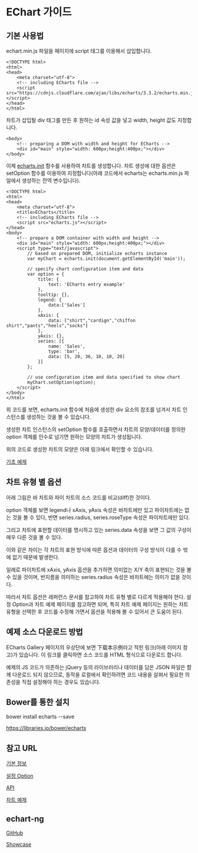 # EChart 가이드

## 기본 사용법

echart.min.js 파일을 페이지에 script 태그를 이용해서 삽입합니다.

```
<!DOCTYPE html>
<html>
<head>
    <meta charset="utf-8">
    <!-- including ECharts file -->
    <script src="https://cdnjs.cloudflare.com/ajax/libs/echarts/3.3.2/echarts.min.js"></script>
</head>
</html>
```

차트가 삽입될 div 태그를 만든 후 원하는 id 속성 값을 넣고 width, height 값도 지정합니다.

```
<body>
    <!-- preparing a DOM with width and height for ECharts -->
    <div id="main" style="width: 600px;height:400px;"></div>
</body>
```

이제 [echarts.init](https://ecomfe.github.io/echarts-doc/public/en/api.html#echarts.init) 함수를 사용하여 차트를 생성합니다. 차트 생성에 대한 옵션은 setOption 함수를 이용하여 지정합니다(아래 코드에서 echarts는 echarts.min.js 파일에서 생성하는 전역 변수입니다).

```
<!DOCTYPE html>
<html>
<head>
    <meta charset="utf-8">
    <title>ECharts</title>
    <!-- including ECharts file -->
    <script src="echarts.js"></script>
</head>
<body>
    <!-- prepare a DOM container with width and height -->
    <div id="main" style="width: 600px;height:400px;"></div>
    <script type="text/javascript">
        // based on prepared DOM, initialize echarts instance
        var myChart = echarts.init(document.getElementById('main'));
 
        // specify chart configuration item and data
        var option = {
            title: {
                text: 'ECharts entry example'
            },
            tooltip: {},
            legend: {
                data:['Sales']
            },
            xAxis: {
                data: ["shirt","cardign","chiffon shirt","pants","heels","socks"]
            },
            yAxis: {},
            series: [{
                name: 'Sales',
                type: 'bar',
                data: [5, 20, 36, 10, 10, 20]
            }]
        };
 
        // use configuration item and data specified to show chart
        myChart.setOption(option);
    </script>
</body>
</html>
```

위 코드를 보면, echarts.init 함수에 처음에 생성한 div 요소의 참조를 넘겨서 차트 인스턴스를 생성하는 것을 볼 수 있습니다.

생성한 차트 인스턴스의 setOption 함수를 호출하면서 차트의 모양/데이터를 정의한 option 객체를 인수로 넘기면 원하는 모양의 차트가 생성됩니다.

위의 코드로 생성한 차트의 모양은 아래 링크에서 확인할 수 있습니다.

[기초 예제](https://ecomfe.github.io/echarts-examples/public/editor.html?c=doc-example/getting-started)

## 차트 유형 별 옵션

아래 그림은 바 차트와 파이 차트의 소스 코드를 비교(diff)한 것이다.

option 객체를 보면 legend나 xAxis, yAxis 속성은 바차트에만 있고 파이차트에는 없는 것을 볼 수 있다, 반면 series.radius, series.roseType 속성은 파이차트에만 있다.

그리고 차트에 표현할 데이터를 명시하고 있는 series.data 속성을 보면 그 값의 구성이 매우 다른 것을 볼 수 있다.

이와 같은 차이는 각 차트의 표현 방식에 따른 옵션과 데이터의 구성 방식이 다를 수 밖에 없기 때문에 발생한다.

일례로 파이차트에 xAxis, yAxis 옵션을 추가하면 의미없는 X/Y 축이 표현되는 것을 볼 수 있을 것이며, 반지름을 의미하는 series.radius 속성은 바차트에는 의미가 없을 것이다.

따라서 차트 옵션은 레퍼런스 문서를 참고하여 차트 유형 별로 다르게 적용해야 한다. 설정 Option과 차트 예제 페이지를 참고하면 되며, 특히 차트 예제 페이지는 원하는 차트 유형을 선택한 후 코드를 수정해 가면서 옵션을 적용해 볼 수 있어서 큰 도움이 된다.

## 예제 소스 다운로드 방법

ECharts Gallery 페이지의 우상단에 보면 下载本示例라고 적힌 링크(아래 이미지 참고)가 있습니다. 이 링크를 클릭하면 소스 코드를 HTML 형식으로 다운로드 합니다.

예제의 JS 코드가 의존하는 jQuery 등의 라이브러리나 데이터를 담은 JSON 파일은 함께 다운로드 되지 않으므로, 동작을 로컬에서 확인하려면 코드 내용을 살펴서 필요한 의존성을 직접 설정해야 하는 경우도 있습니다.

## Bower를 통한 설치

bower install echarts --save

https://libraries.io/bower/echarts

## 참고 URL

[기본 정보](https://ecomfe.github.io/echarts-doc/public/en/tutorial.html#Introduction%20of%20ECharts%20features)

[설정 Option](https://ecomfe.github.io/echarts-doc/public/en/option.html)

[API](https://ecomfe.github.io/echarts-doc/public/en/api.html#echarts)

[차트 예제](https://ecomfe.github.io/echarts-examples/public/)

## echart-ng

[GitHub](https://github.com/bornkiller/echarts-ng)

[Showcase](https://github.com/bornkiller/echarts-showcase)
